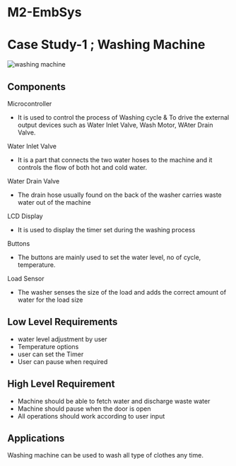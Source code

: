# M2-EmbSys

# Case Study-1 ; Washing Machine

![washing machine](https://user-images.githubusercontent.com/98897973/154857873-59082830-e660-4595-ab7f-5df5660baa8a.png)

## Components
  Microcontroller
   * It is used to control the process of Washing cycle & To drive the external output devices such as Water Inlet Valve, Wash Motor, WAter Drain Valve.
   
  Water Inlet Valve 
   * It is a part that connects the two water hoses to the machine and it controls the flow of both hot and cold water.
   
  Water Drain Valve
   * The drain hose usually found on the back of the washer carries waste water out of the machine
   
  LCD Display
   * It is used to display the timer set during the washing process
  
  Buttons 
   * The buttons are mainly used to set the water level, no of cycle, temperature.
  
  Load Sensor
   * The washer senses the size of the load and adds the correct amount of water for the load size

## Low Level Requirements
  * water level adjustment by user
  * Temperature options
  * user can set the Timer
  * User can pause when required


## High Level Requirement
   * Machine should be able to fetch water and discharge waste water
   * Machine should pause when the door is open
   * All operations should work according to user input
   
## Applications
  Washing machine can be used to wash all type of clothes any time.
